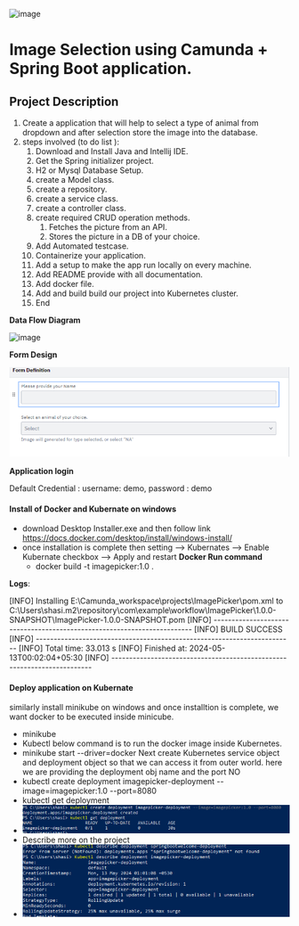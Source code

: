    ![image](https://github.com/shasibhusanJena/ImagePicker/assets/23555157/60aff1e9-851e-417e-8d65-4744fa53dcd4)


# Image Selection using Camunda + Spring Boot application.

## Project Description
1. Create a application that will help to select a type of animal from dropdown and after selection store the image into the database.
2. steps involved (to do list ):
   1. Download and Install Java and Intellij IDE.
   2. Get the Spring initializer project. 
   3. H2 or Mysql Database Setup. 
   4. create a Model class. 
   5. create a repository. 
   6. create a service class. 
   7. create a controller class. 
   8. create required CRUD operation methods. 
      1. Fetches the picture from an API.
      2. Stores the picture in a DB of your choice.
   9. Add Automated testcase.
   10. Containerize your application.
   11. Add a setup to make the app run locally on every machine.
   12. Add README provide with all documentation. 
   13. Add docker file.
   14. Add and build build our project into Kubernetes cluster.
   14. End

**Data Flow Diagram**

![image](https://github.com/shasibhusanJena/ImagePicker/assets/23555157/59c278f3-a964-40e3-be45-c43b8d8773b6)

**Form Design**

![img.png](img.png)

**Application login**

Default Credential : username: demo, password : demo

#### Install of Docker and Kubernate on windows
- download Desktop Installer.exe and then follow link
  https://docs.docker.com/desktop/install/windows-install/
- once installation is complete then setting --> Kubernates --> Enable Kubernate checkbox --> Apply and restart
**Docker Run command** 
   - docker build -t imagepicker:1.0 .

**Logs**:

[INFO] Installing E:\Camunda_workspace\projects\ImagePicker\pom.xml to C:\Users\shasi\.m2\repository\com\example\workflow\ImagePicker\1.0.0-SNAPSHOT\ImagePicker-1.0.0-SNAPSHOT.pom
[INFO] ------------------------------------------------------------------------
[INFO] BUILD SUCCESS
[INFO] ------------------------------------------------------------------------
[INFO] Total time:  33.013 s
[INFO] Finished at: 2024-05-13T00:02:04+05:30
[INFO] ------------------------------------------------------------------------


#### **Deploy application on Kubernate**
similarly install minikube on windows and once installtion is complete, we want docker to be executed inside minicube.
- minikube
- Kubectl
  below command is to run the docker image inside Kubernetes.
- minikube start --driver=docker
  Next create Kubernetes service object and deployment object so that we can access it from outer world.
  here we are providing the deployment obj name and the port NO
- kubectl create deployment imagepicker-deployment --image=imagepicker:1.0 --port=8080
- kubectl get deployment
- ![img_1.png](img_1.png)
- Describe more on the project
- ![img_2.png](img_2.png)